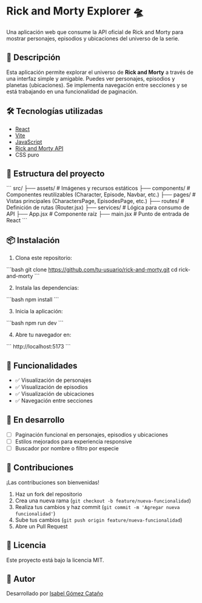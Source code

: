 # Rick and Morty Explorer 🛸

Una aplicación web que consume la API oficial de Rick and Morty para mostrar personajes, episodios y ubicaciones del universo de la serie.

## 🚀 Descripción

Esta aplicación permite explorar el universo de **Rick and Morty** a través de una interfaz simple y amigable. Puedes ver personajes, episodios y planetas (ubicaciones). Se implementa navegación entre secciones y se está trabajando en una funcionalidad de paginación.


## 🛠️ Tecnologías utilizadas

- [React](https://reactjs.org/)
- [Vite](https://vitejs.dev/)
- [JavaScript](https://developer.mozilla.org/en-US/docs/Web/JavaScript)
- [Rick and Morty API](https://rickandmortyapi.com/)
- CSS puro

## 📁 Estructura del proyecto

\`\`\`
src/
├── assets/           # Imágenes y recursos estáticos
├── components/       # Componentes reutilizables (Character, Episode, Navbar, etc.)
├── pages/            # Vistas principales (CharactersPage, EpisodesPage, etc.)
├── routes/           # Definición de rutas (Router.jsx)
├── services/         # Lógica para consumo de API
├── App.jsx           # Componente raíz
├── main.jsx          # Punto de entrada de React
\`\`\`

## 📦 Instalación

1. Clona este repositorio:

\`\`\`bash
git clone https://github.com/tu-usuario/rick-and-morty.git
cd rick-and-morty
\`\`\`

2. Instala las dependencias:

\`\`\`bash
npm install
\`\`\`

3. Inicia la aplicación:

\`\`\`bash
npm run dev
\`\`\`

4. Abre tu navegador en:

\`\`\`
http://localhost:5173
\`\`\`

## 🧭 Funcionalidades

- ✅ Visualización de personajes
- ✅ Visualización de episodios
- ✅ Visualización de ubicaciones
- ✅ Navegación entre secciones

## 🔧 En desarrollo

- [ ] Paginación funcional en personajes, episodios y ubicaciones
- [ ] Estilos mejorados para experiencia responsive
- [ ] Buscador por nombre o filtro por especie

## 🤝 Contribuciones

¡Las contribuciones son bienvenidas!

1. Haz un fork del repositorio
2. Crea una nueva rama (`git checkout -b feature/nueva-funcionalidad`)
3. Realiza tus cambios y haz commit (`git commit -m 'Agregar nueva funcionalidad'`)
4. Sube tus cambios (`git push origin feature/nueva-funcionalidad`)
5. Abre un Pull Request

## 📄 Licencia

Este proyecto está bajo la licencia MIT.

## 👤 Autor

Desarrollado por [Isabel Gómez Cataño](https://github.com/MariaGomezzz)
